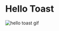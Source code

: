 # Hello Toast

![hello toast gif](https://user-images.githubusercontent.com/46137894/55879234-d7dc5b00-5bbd-11e9-9d12-061659ae0d96.gif)
